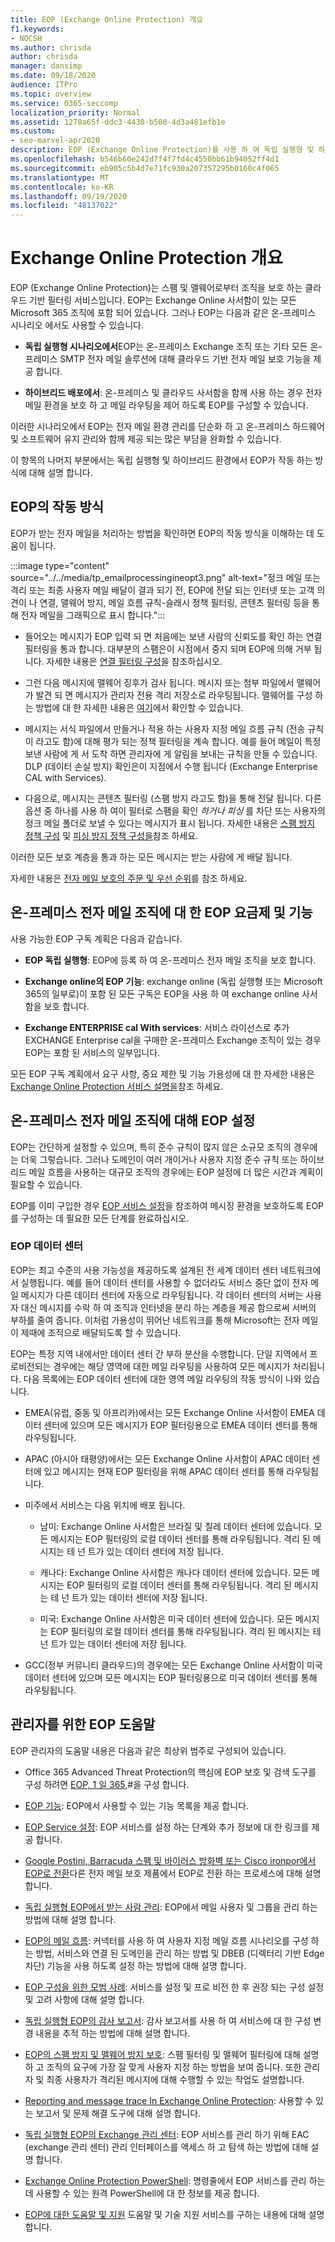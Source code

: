 ```yaml
---
title: EOP (Exchange Online Protection) 개요
f1.keywords:
- NOCSH
ms.author: chrisda
author: chrisda
manager: dansimp
ms.date: 09/18/2020
audience: ITPro
ms.topic: overview
ms.service: O365-seccomp
localization_priority: Normal
ms.assetid: 1270a65f-ddc3-4430-b500-4d3a481efb1e
ms.custom:
- seo-marvel-apr2020
description: EOP (Exchange Online Protection)를 사용 하 여 독립 실행형 및 하이브리드 환경에서 온-프레미스 전자 메일 조직을 보호 하는 방법을 알아봅니다.
ms.openlocfilehash: b546b60e242d7f4f7fd4c4550bb61b94052ff4d1
ms.sourcegitcommit: eb905c5b4d7e71fc930a207357295b0160c4f065
ms.translationtype: MT
ms.contentlocale: ko-KR
ms.lasthandoff: 09/19/2020
ms.locfileid: "48137022"
---
```

# <a name="exchange-online-protection-overview"></a>Exchange Online Protection 개요

EOP (Exchange Online Protection)는 스팸 및 맬웨어로부터 조직을 보호 하는 클라우드 기반 필터링 서비스입니다. EOP는 Exchange Online 사서함이 있는 모든 Microsoft 365 조직에 포함 되어 있습니다. 그러나 EOP는 다음과 같은 온-프레미스 시나리오 에서도 사용할 수 있습니다.

- **독립 실행형 시나리오에서**EOP는 온-프레미스 Exchange 조직 또는 기타 모든 온-프레미스 SMTP 전자 메일 솔루션에 대해 클라우드 기반 전자 메일 보호 기능을 제공 합니다.

- **하이브리드 배포에서**: 온-프레미스 및 클라우드 사서함을 함께 사용 하는 경우 전자 메일 환경을 보호 하 고 메일 라우팅을 제어 하도록 EOP를 구성할 수 있습니다.

이러한 시나리오에서 EOP는 전자 메일 환경 관리를 단순화 하 고 온-프레미스 하드웨어 및 소프트웨어 유지 관리와 함께 제공 되는 많은 부담을 완화할 수 있습니다.

이 항목의 나머지 부분에서는 독립 실행형 및 하이브리드 환경에서 EOP가 작동 하는 방식에 대해 설명 합니다.

## <a name="how-eop-works"></a>EOP의 작동 방식

EOP가 받는 전자 메일을 처리하는 방법을 확인하면 EOP의 작동 방식을 이해하는 데 도움이 됩니다.

:::image type="content" source="../../media/tp_emailprocessingineopt3.png" alt-text="정크 메일 또는 격리 또는 최종 사용자 메일 배달이 결과 되기 전, EOP에 전달 되는 인터넷 또는 고객 의견이 나 연결, 맬웨어 방지, 메일 흐름 규칙-슬래시 정책 필터링, 콘텐츠 필터링 등을 통해 전자 메일을 그래픽으로 표시 합니다.":::

- 들어오는 메시지가 EOP 입력 되 면 처음에는 보낸 사람의 신뢰도를 확인 하는 연결 필터링을 통과 합니다. 대부분의 스팸은이 시점에서 중지 되며 EOP에 의해 거부 됩니다. 자세한 내용은 [연결 필터링 구성](https://docs.microsoft.com/microsoft-365/security/office-365-security/configure-the-connection-filter-policy?view=o365-worldwide)을 참조하십시오.

- 그런 다음 메시지에 맬웨어 징후가 검사 됩니다. 메시지 또는 첨부 파일에서 맬웨어가 발견 되 면 메시지가 관리자 전용 격리 저장소로 라우팅됩니다. 맬웨어를 구성 하는 방법에 대 한 자세한 내용은 [여기](https://docs.microsoft.com/microsoft-365/security/office-365-security/configure-anti-malware-policies?view=o365-worldwide)에서 확인할 수 있습니다.

- 메시지는 서식 파일에서 만들거나 적용 하는 사용자 지정 메일 흐름 규칙 (전송 규칙이 라고도 함)에 대해 평가 되는 정책 필터링을 계속 합니다. 예를 들어 메일이 특정 보낸 사람에 게 서 도착 하면 관리자에 게 알림을 보내는 규칙을 만들 수 있습니다. DLP (데이터 손실 방지) 확인은이 지점에서 수행 됩니다 (Exchange Enterprise CAL with Services).

- 다음으로, 메시지는 콘텐츠 필터링 (스팸 방지 라고도 함)을 통해 전달 됩니다. 다른 옵션 중 하나를 사용 하 여이 필터로 스팸을 확인 *하거나 피싱* 를 차단 또는 사용자의 정크 메일 폴더로 보낼 수 있다는 메시지가 표시 됩니다. 자세한 내용은 [스팸 방지 정책 구성](https://docs.microsoft.com/microsoft-365/security/office-365-security/configure-your-spam-filter-policies?view=o365-worldwide) 및 [피싱 방지 정책 구성을](https://docs.microsoft.com/microsoft-365/security/office-365-security/configure-anti-phishing-policies-eop?view=o365-worldwide)참조 하세요.

이러한 모든 보호 계층을 통과 하는 모든 메시지는 받는 사람에 게 배달 됩니다.

자세한 내용은 [전자 메일 보호의 주문 및 우선 순위](how-policies-and-protections-are-combined.md)를 참조 하세요.

## <a name="eop-plans-and-features-for-on-premises-email-organizations"></a>온-프레미스 전자 메일 조직에 대 한 EOP 요금제 및 기능

사용 가능한 EOP 구독 계획은 다음과 같습니다.

- **EOP 독립 실행형**: EOP에 등록 하 여 온-프레미스 전자 메일 조직을 보호 합니다.

- **Exchange online의 EOP 기능**: exchange online (독립 실행형 또는 Microsoft 365의 일부로)이 포함 된 모든 구독은 EOP을 사용 하 여 exchange online 사서함을 보호 합니다.

- **Exchange ENTERPRISE cal With services**: 서비스 라이선스로 추가 EXCHANGE Enterprise cal을 구매한 온-프레미스 Exchange 조직이 있는 경우 EOP는 포함 된 서비스의 일부입니다.

모든 EOP 구독 계획에서 요구 사항, 중요 제한 및 기능 가용성에 대 한 자세한 내용은 [Exchange Online Protection 서비스 설명을](https://docs.microsoft.com/office365/servicedescriptions/exchange-online-protection-service-description/exchange-online-protection-service-description)참조 하세요.

## <a name="setting-up-eop-for-on-premises-email-organizations"></a>온-프레미스 전자 메일 조직에 대해 EOP 설정

EOP는 간단하게 설정할 수 있으며, 특히 준수 규칙이 많지 않은 소규모 조직의 경우에는 더욱 그렇습니다. 그러나 도메인이 여러 개이거나 사용자 지정 준수 규칙 또는 하이브리드 메일 흐름을 사용하는 대규모 조직의 경우에는 EOP 설정에 더 많은 시간과 계획이 필요할 수 있습니다.

EOP를 이미 구입한 경우 [EOP 서비스 설정](set-up-your-eop-service.md)을 참조하여 메시징 환경을 보호하도록 EOP를 구성하는 데 필요한 모든 단계를 완료하십시오.

### <a name="eop-datacenters"></a>EOP 데이터 센터

EOP는 최고 수준의 사용 가능성을 제공하도록 설계된 전 세계 데이터 센터 네트워크에서 실행됩니다. 예를 들어 데이터 센터를 사용할 수 없더라도 서비스 중단 없이 전자 메일 메시지가 다른 데이터 센터에 자동으로 라우팅됩니다. 각 데이터 센터의 서버는 사용자 대신 메시지를 수락 하 여 조직과 인터넷을 분리 하는 계층을 제공 함으로써 서버의 부하를 줄여 줍니다. 이처럼 가용성이 뛰어난 네트워크를 통해 Microsoft는 전자 메일이 제때에 조직으로 배달되도록 할 수 있습니다.

EOP는 특정 지역 내에서만 데이터 센터 간 부하 분산을 수행합니다. 단일 지역에서 프로비전되는 경우에는 해당 영역에 대한 메일 라우팅을 사용하여 모든 메시지가 처리됩니다. 다음 목록에는 EOP 데이터 센터에 대한 영역 메일 라우팅의 작동 방식이 나와 있습니다.

- EMEA(유럽, 중동 및 아프리카)에서는 모든 Exchange Online 사서함이 EMEA 데이터 센터에 있으며 모든 메시지가 EOP 필터링용으로 EMEA 데이터 센터를 통해 라우팅됩니다.

- APAC (아시아 태평양)에서는 모든 Exchange Online 사서함이 APAC 데이터 센터에 있고 메시지는 현재 EOP 필터링을 위해 APAC 데이터 센터를 통해 라우팅됩니다.

- 미주에서 서비스는 다음 위치에 배포 됩니다.

  - 남미: Exchange Online 사서함은 브라질 및 칠레 데이터 센터에 있습니다. 모든 메시지는 EOP 필터링의 로컬 데이터 센터를 통해 라우팅됩니다. 격리 된 메시지는 테 넌 트가 있는 데이터 센터에 저장 됩니다.

  - 캐나다: Exchange Online 사서함은 캐나다 데이터 센터에 있습니다. 모든 메시지는 EOP 필터링의 로컬 데이터 센터를 통해 라우팅됩니다. 격리 된 메시지는 테 넌 트가 있는 데이터 센터에 저장 됩니다.

  - 미국: Exchange Online 사서함은 미국 데이터 센터에 있습니다. 모든 메시지는 EOP 필터링의 로컬 데이터 센터를 통해 라우팅됩니다. 격리 된 메시지는 테 넌 트가 있는 데이터 센터에 저장 됩니다.

- GCC(정부 커뮤니티 클라우드)의 경우에는 모든 Exchange Online 사서함이 미국 데이터 센터에 있으며 모든 메시지는 EOP 필터링용으로 미국 데이터 센터를 통해 라우팅됩니다.

## <a name="eop-help-for-admins"></a>관리자를 위한 EOP 도움말

EOP 관리자의 도움말 내용은 다음과 같은 최상위 범주로 구성되어 있습니다.

- Office 365 Advanced Threat Protection의 핵심에 EOP 보호 및 검색 도구를 구성 하려면 [EOP, 1 일 365,](https://docs.microsoft.com/microsoft-365/security/office-365-security/protect-against-threats?view=o365-worldwide)#을 구성 합니다.

- [EOP 기능](eop-features.md): EOP에서 사용할 수 있는 기능 목록을 제공 합니다.

- [EOP Service 설정](set-up-your-eop-service.md): EOP 서비스를 설정 하는 단계와 추가 정보에 대 한 링크를 제공 합니다.

- [Google Postini, Barracuda 스팸 및 바이러스 방화벽 또는 Cisco ironpor에서 EOP로 전환](switch-to-eop-from-google-postini-the-barracuda-spam-and-virus-firewall-or-cisco.md)다른 전자 메일 보호 제품에서 EOP로 전환 하는 프로세스에 대해 설명 합니다.

- [독립 실행형 EOP에서 받는 사람 관리](manage-recipients-in-eop.md): EOP에서 메일 사용자 및 그룹을 관리 하는 방법에 대해 설명 합니다.

- [EOP의 메일 흐름](mail-flow-in-eop.md): 커넥터를 사용 하 여 사용자 지정 메일 흐름 시나리오를 구성 하는 방법, 서비스와 연결 된 도메인을 관리 하는 방법 및 DBEB (디렉터리 기반 Edge 차단) 기능을 사용 하도록 설정 하는 방법에 대해 설명 합니다.

- [EOP 구성을 위한 모범 사례](best-practices-for-configuring-eop.md): 서비스를 설정 및 프로 비전 한 후 권장 되는 구성 설정 및 고려 사항에 대해 설명 합니다.

- [독립 실행형 EOP의 감사 보고서](auditing-reports-in-eop.md): 감사 보고서를 사용 하 여 서비스에 대 한 구성 변경 내용을 추적 하는 방법에 대해 설명 합니다.

- [EOP의 스팸 방지 및 맬웨어 방지 보호](anti-spam-and-anti-malware-protection.md): 스팸 필터링 및 맬웨어 필터링에 대해 설명 하 고 조직의 요구에 가장 잘 맞게 사용자 지정 하는 방법을 보여 줍니다. 또한 관리자 및 최종 사용자가 격리된 메시지에 대해 수행할 수 있는 작업도 설명합니다.

- [Reporting and message trace In Exchange Online Protection](reporting-and-message-trace-in-exchange-online-protection.md): 사용할 수 있는 보고서 및 문제 해결 도구에 대해 설명 합니다.

- [독립 실행형 EOP의 Exchange 관리 센터](exchange-admin-center-in-exchange-online-protection-eop.md): EOP 서비스를 관리 하기 위해 EAC (exchange 관리 센터) 관리 인터페이스를 액세스 하 고 탐색 하는 방법에 대해 설명 합니다.

- [Exchange Online Protection PowerShell](https://docs.microsoft.com/powershell/exchange/exchange-online-protection-powershell): 명령줄에서 EOP 서비스를 관리 하는 데 사용할 수 있는 원격 PowerShell에 대 한 정보를 제공 합니다.

- [EOP에 대한 도움말 및 지원](help-and-support-for-eop.md) 도움말 및 기술 지원 서비스를 구하는 내용에 대해 설명합니다.

